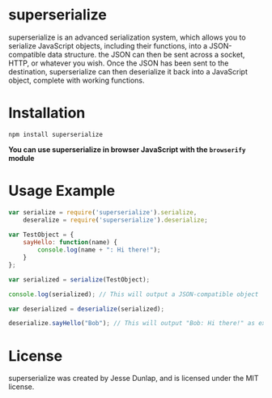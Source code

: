 # superserialize

superserialize is an advanced serialization system, which allows you to serialize
JavaScript objects, including their functions, into a JSON-compatible data structure.
the JSON can then be sent across a socket, HTTP, or whatever you wish. Once the JSON
has been sent to the destination, superserialize can then deserialize it back into
a JavaScript object, complete with working functions.

# Installation

```
npm install superserialize
```

**You can use superserialize in browser JavaScript with the ``browserify`` module**

# Usage Example

```javascript
var serialize = require('superserialize').serialize,
	deseralize = require('superserialize').deserialize;
	
var TestObject = {
	sayHello: function(name) {
		console.log(name + ": Hi there!");
	}
};

var serialized = serialize(TestObject);

console.log(serialized); // This will output a JSON-compatible object

var deserialized = deserialize(serialized);

deserialize.sayHello("Bob"); // This will output "Bob: Hi there!" as expected!
```

# License

superserialize was created by Jesse Dunlap, and is licensed under the MIT license.
